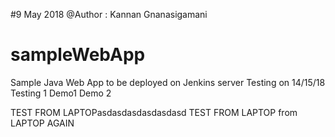#9 May 2018 @Author : Kannan Gnanasigamani
# sampleWebApp
Sample Java Web App to be deployed on Jenkins server
Testing on 14/15/18
Testing 1
Demo1
Demo 2

TEST FROM LAPTOPasdasdasdasdasdasd
TEST FROM LAPTOP
from LAPTOP AGAIN